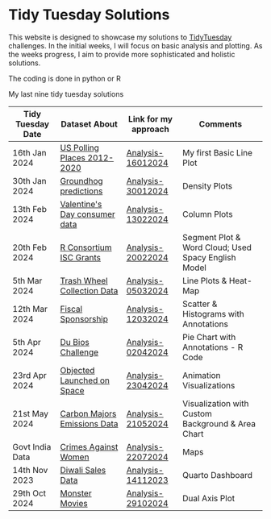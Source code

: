 # Tidy Tuesday Solutions

This website is designed to showcase my solutions to [TidyTuesday](https://github.com/rfordatascience/tidytuesday) challenges. In the initial weeks, I will focus on basic analysis and plotting. As the weeks progress, I aim to provide more sophisticated and holistic solutions.

The coding is done in python or R

My last nine tidy tuesday solutions

| Tidy Tuesday Date | Dataset About                                                                                                              | Link for my approach                                   | Comments                                            |
|------------------|-------------------|------------------|------------------|
| 16th Jan 2024     | [US Polling Places 2012-2020](https://github.com/rfordatascience/tidytuesday/blob/master/data/2024/2024-01-16/readme.md)   | [Analysis-16012024](tidy-analysis/16012024/index.html) | My first Basic Line Plot                            |
| 30th Jan 2024     | [Groundhog predictions](https://github.com/rfordatascience/tidytuesday/blob/master/data/2024/2024-01-30/readme.md)         | [Analysis-30012024](tidy-analysis/30012024/index.html) | Density Plots                                       |
| 13th Feb 2024     | [Valentine's Day consumer data](https://github.com/rfordatascience/tidytuesday/blob/master/data/2024/2024-02-13/readme.md) | [Analysis-13022024](tidy-analysis/13022024/index.html) | Column Plots                                        |
| 20th Feb 2024     | [R Consortium ISC Grants](https://github.com/rfordatascience/tidytuesday/blob/master/data/2024/2024-02-20/readme.md)       | [Analysis-20022024](tidy-analysis/20022024/index.html) | Segment Plot & Word Cloud; Used Spacy English Model |
| 5th Mar 2024      | [Trash Wheel Collection Data](https://github.com/rfordatascience/tidytuesday/blob/master/data/2024/2024-03-05/readme.md)   | [Analysis-05032024](tidy-analysis/05032024/index.html) | Line Plots & Heat-Map                               |
| 12th Mar 2024     | [Fiscal Sponsorship](https://github.com/rfordatascience/tidytuesday/blob/master/data/2024/2024-03-12/readme.md)            | [Analysis-12032024](tidy-analysis/12032024/index.html) | Scatter & Histograms with Annotations               |
| 5th Apr 2024      | [Du Bios Challenge](https://github.com/rfordatascience/tidytuesday/blob/master/data/2024/2024-04-02/readme.md)             | [Analysis-02042024](tidy-analysis/02042024/index.html) | Pie Chart with Annotations - R Code                 |
| 23rd Apr 2024     | [Objected Launched on Space](https://github.com/rfordatascience/tidytuesday/blob/master/data/2024/2024-04-23/readme.md)    | [Analysis-23042024](tidy-analysis/23042024/index.html) | Animation Visualizations                            |
| 21st May 2024     | [Carbon Majors Emissions Data](https://github.com/rfordatascience/tidytuesday/blob/master/data/2024/2024-05-21/readme.md)  | [Analysis-21052024](tidy-analysis/21052024/index.html) | Visualization with Custom Background & Area Chart   |
| Govt India Data     | [Crimes Against Women](https://arunkoundinya.github.io/CanvassAndAnalyze/posts/crimes-against-women/)  | [Analysis-22072024](tidy-analysis/22072024/) | Maps   |
| 14th Nov 2023     | [Diwali Sales Data](https://github.com/rfordatascience/tidytuesday/tree/master/data/2023/2023-11-14)  | [Analysis-14112023](tidy-analysis/14112023/) | Quarto Dashboard   |
| 29th Oct 2024     | [Monster Movies](https://github.com/rfordatascience/tidytuesday/tree/master/data/2024/2024-10-29)  | [Analysis-29102024](tidy-analysis/29102024/) | Dual Axis Plot   |